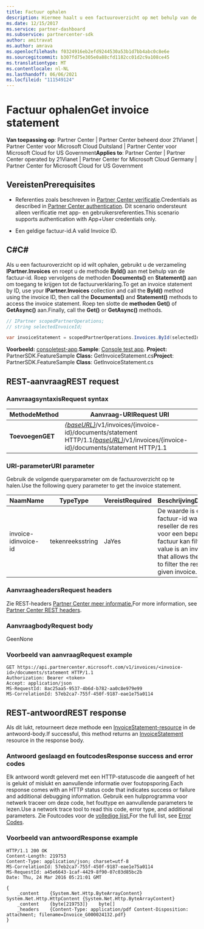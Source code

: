 ```yaml
---
title: Factuur ophalen
description: Hiermee haalt u een factuuroverzicht op met behulp van de factuur-id.
ms.date: 12/15/2017
ms.service: partner-dashboard
ms.subservice: partnercenter-sdk
author: amitravat
ms.author: amrava
ms.openlocfilehash: f0324916eb2efd9244530a53b1d7bb4abc0c8e6e
ms.sourcegitcommit: b307fd75e305e0a88cfd1182cc01d2c9a108ce45
ms.translationtype: MT
ms.contentlocale: nl-NL
ms.lasthandoff: 06/06/2021
ms.locfileid: "111549124"
---
```

# <a name="get-invoice-statement"></a><span data-ttu-id="9f9fd-103">Factuur ophalen</span><span class="sxs-lookup"><span data-stu-id="9f9fd-103">Get invoice statement</span></span>

<span data-ttu-id="9f9fd-104">**Van toepassing op**: Partner Center | Partner Center beheerd door 21Vianet | Partner Center voor Microsoft Cloud Duitsland | Partner Center voor Microsoft Cloud for US Government</span><span class="sxs-lookup"><span data-stu-id="9f9fd-104">**Applies to**: Partner Center | Partner Center operated by 21Vianet | Partner Center for Microsoft Cloud Germany | Partner Center for Microsoft Cloud for US Government</span></span>

## <a name="prerequisites"></a><span data-ttu-id="9f9fd-105">Vereisten</span><span class="sxs-lookup"><span data-stu-id="9f9fd-105">Prerequisites</span></span>

- <span data-ttu-id="9f9fd-106">Referenties zoals beschreven in [Partner Center verificatie](partner-center-authentication.md).</span><span class="sxs-lookup"><span data-stu-id="9f9fd-106">Credentials as described in [Partner Center authentication](partner-center-authentication.md).</span></span> <span data-ttu-id="9f9fd-107">Dit scenario ondersteunt alleen verificatie met app- en gebruikersreferenties.</span><span class="sxs-lookup"><span data-stu-id="9f9fd-107">This scenario supports authentication with App+User credentials only.</span></span>

- <span data-ttu-id="9f9fd-108">Een geldige factuur-id.</span><span class="sxs-lookup"><span data-stu-id="9f9fd-108">A valid Invoice ID.</span></span>

## <a name="c"></a><span data-ttu-id="9f9fd-109">C\#</span><span class="sxs-lookup"><span data-stu-id="9f9fd-109">C\#</span></span>

<span data-ttu-id="9f9fd-110">Als u een factuuroverzicht op id wilt ophalen, gebruikt u de verzameling **IPartner.Invoices** en roept u de methode **ById()** aan met behulp van de factuur-id. Roep vervolgens de methoden **Documents()** en **Statement()** aan om toegang te krijgen tot de factuurverklaring.</span><span class="sxs-lookup"><span data-stu-id="9f9fd-110">To get an invoice statement by ID, use your **IPartner.Invoices** collection and call the **ById()** method using the invoice ID, then call the **Documents()** and **Statement()** methods to access the invoice statement.</span></span> <span data-ttu-id="9f9fd-111">Roep ten slotte de **methoden Get()** of **GetAsync()** aan.</span><span class="sxs-lookup"><span data-stu-id="9f9fd-111">Finally, call the **Get()** or **GetAsync()** methods.</span></span>

``` csharp
// IPartner scopedPartnerOperations;
// string selectedInvoiceId;

var invoiceStatement = scopedPartnerOperations.Invoices.ById(selectedInvoiceId).Documents.Statement.Get();
```

<span data-ttu-id="9f9fd-112">**Voorbeeld:** [consoletest-app](console-test-app.md).</span><span class="sxs-lookup"><span data-stu-id="9f9fd-112">**Sample**: [Console test app](console-test-app.md).</span></span> <span data-ttu-id="9f9fd-113">**Project:** PartnerSDK.FeatureSample **Class:** GetInvoiceStatement.cs</span><span class="sxs-lookup"><span data-stu-id="9f9fd-113">**Project**: PartnerSDK.FeatureSample **Class**: GetInvoiceStatement.cs</span></span>

## <a name="rest-request"></a><span data-ttu-id="9f9fd-114">REST-aanvraag</span><span class="sxs-lookup"><span data-stu-id="9f9fd-114">REST request</span></span>

### <a name="request-syntax"></a><span data-ttu-id="9f9fd-115">Aanvraagsyntaxis</span><span class="sxs-lookup"><span data-stu-id="9f9fd-115">Request syntax</span></span>

| <span data-ttu-id="9f9fd-116">Methode</span><span class="sxs-lookup"><span data-stu-id="9f9fd-116">Method</span></span>  | <span data-ttu-id="9f9fd-117">Aanvraag-URI</span><span class="sxs-lookup"><span data-stu-id="9f9fd-117">Request URI</span></span>                                                                                       |
|---------|---------------------------------------------------------------------------------------------------|
| <span data-ttu-id="9f9fd-118">**Toevoegen**</span><span class="sxs-lookup"><span data-stu-id="9f9fd-118">**GET**</span></span> | <span data-ttu-id="9f9fd-119">[*{baseURL}*](partner-center-rest-urls.md)/v1/invoices/{invoice-id}/documents/statement HTTP/1.1</span><span class="sxs-lookup"><span data-stu-id="9f9fd-119">[*{baseURL}*](partner-center-rest-urls.md)/v1/invoices/{invoice-id}/documents/statement HTTP/1.1</span></span>  |

### <a name="uri-parameter"></a><span data-ttu-id="9f9fd-120">URI-parameter</span><span class="sxs-lookup"><span data-stu-id="9f9fd-120">URI parameter</span></span>

<span data-ttu-id="9f9fd-121">Gebruik de volgende queryparameter om de factuuroverzicht op te halen.</span><span class="sxs-lookup"><span data-stu-id="9f9fd-121">Use the following query parameter to get the invoice statement.</span></span>

| <span data-ttu-id="9f9fd-122">Naam</span><span class="sxs-lookup"><span data-stu-id="9f9fd-122">Name</span></span>       | <span data-ttu-id="9f9fd-123">Type</span><span class="sxs-lookup"><span data-stu-id="9f9fd-123">Type</span></span>       | <span data-ttu-id="9f9fd-124">Vereist</span><span class="sxs-lookup"><span data-stu-id="9f9fd-124">Required</span></span> | <span data-ttu-id="9f9fd-125">Beschrijving</span><span class="sxs-lookup"><span data-stu-id="9f9fd-125">Description</span></span>                                                                                        |
|------------|------------|----------|----------------------------------------------------------------------------------------------------|
| <span data-ttu-id="9f9fd-126">invoice-id</span><span class="sxs-lookup"><span data-stu-id="9f9fd-126">invoice-id</span></span> | <span data-ttu-id="9f9fd-127">tekenreeks</span><span class="sxs-lookup"><span data-stu-id="9f9fd-127">string</span></span>     | <span data-ttu-id="9f9fd-128">Ja</span><span class="sxs-lookup"><span data-stu-id="9f9fd-128">Yes</span></span>      | <span data-ttu-id="9f9fd-129">De waarde is een factuur-id waarmee de reseller de resultaten voor een bepaalde factuur kan filteren.</span><span class="sxs-lookup"><span data-stu-id="9f9fd-129">The value is an invoice-id that allows the reseller to filter the results for a given invoice.</span></span> |

### <a name="request-headers"></a><span data-ttu-id="9f9fd-130">Aanvraagheaders</span><span class="sxs-lookup"><span data-stu-id="9f9fd-130">Request headers</span></span>

<span data-ttu-id="9f9fd-131">Zie REST-headers [Partner Center meer informatie.](headers.md)</span><span class="sxs-lookup"><span data-stu-id="9f9fd-131">For more information, see [Partner Center REST headers](headers.md).</span></span>

### <a name="request-body"></a><span data-ttu-id="9f9fd-132">Aanvraagbody</span><span class="sxs-lookup"><span data-stu-id="9f9fd-132">Request body</span></span>

<span data-ttu-id="9f9fd-133">Geen</span><span class="sxs-lookup"><span data-stu-id="9f9fd-133">None</span></span>

### <a name="request-example"></a><span data-ttu-id="9f9fd-134">Voorbeeld van aanvraag</span><span class="sxs-lookup"><span data-stu-id="9f9fd-134">Request example</span></span>

```http
GET https://api.partnercenter.microsoft.com/v1/invoices/<invoice-id>/documents/statement HTTP/1.1
Authorization: Bearer <token>
Accept: application/json
MS-RequestId: 8ac25aa5-9537-4b6d-b782-aa0c8e979e99
MS-CorrelationId: 57eb2ca7-755f-450f-9187-eae1e75a0114
```

## <a name="rest-response"></a><span data-ttu-id="9f9fd-135">REST-antwoord</span><span class="sxs-lookup"><span data-stu-id="9f9fd-135">REST response</span></span>

<span data-ttu-id="9f9fd-136">Als dit lukt, retourneert deze methode een [InvoiceStatement-resource](invoice-resources.md#invoicestatement) in de antwoord-body.</span><span class="sxs-lookup"><span data-stu-id="9f9fd-136">If successful, this method returns an [InvoiceStatement](invoice-resources.md#invoicestatement) resource in the response body.</span></span>

### <a name="response-success-and-error-codes"></a><span data-ttu-id="9f9fd-137">Antwoord geslaagd en foutcodes</span><span class="sxs-lookup"><span data-stu-id="9f9fd-137">Response success and error codes</span></span>

<span data-ttu-id="9f9fd-138">Elk antwoord wordt geleverd met een HTTP-statuscode die aangeeft of het is gelukt of mislukt en aanvullende informatie over foutopsporing.</span><span class="sxs-lookup"><span data-stu-id="9f9fd-138">Each response comes with an HTTP status code that indicates success or failure and additional debugging information.</span></span> <span data-ttu-id="9f9fd-139">Gebruik een hulpprogramma voor netwerk traceer om deze code, het fouttype en aanvullende parameters te lezen.</span><span class="sxs-lookup"><span data-stu-id="9f9fd-139">Use a network trace tool to read this code, error type, and additional parameters.</span></span> <span data-ttu-id="9f9fd-140">Zie Foutcodes voor de [volledige lijst.](error-codes.md)</span><span class="sxs-lookup"><span data-stu-id="9f9fd-140">For the full list, see [Error Codes](error-codes.md).</span></span>

### <a name="response-example"></a><span data-ttu-id="9f9fd-141">Voorbeeld van antwoord</span><span class="sxs-lookup"><span data-stu-id="9f9fd-141">Response example</span></span>

```http
HTTP/1.1 200 OK
Content-Length: 219753
Content-Type: application/json; charset=utf-8
MS-CorrelationId: 57eb2ca7-755f-450f-9187-eae1e75a0114
MS-RequestId: a45e6643-1caf-4429-8f90-07c03d85bc2b
Date: Thu, 24 Mar 2016 05:21:01 GMT

{
    _content    {System.Net.Http.ByteArrayContent}    System.Net.Http.HttpContent {System.Net.Http.ByteArrayContent}
    _content    {byte[219753]}    byte[]
    _headers    {Content-Type: application/pdf Content-Disposition: attachment; filename=Invoice_G000024132.pdf}
}
```
